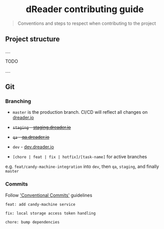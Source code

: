 <h1 align="center">dReader contributing guide</h1>

> Conventions and steps to respect when contributing to the project

## Project structure

....

TODO

....

## Git

### Branching

- `master` is the production branch. CI/CD will reflect all changes on [dreader.io](dreader.io)

- ~~`staging` - [staging.dreader.io](staging.dreader.io)~~

- ~~`qa` - [qa.dreader.io](qa.dreader.io)~~

- `dev` - [dev.dreader.io](dev.dreader.io)

- `[chore | feat | fix | hotfix]/[task-name]` for active branches

e.g. `feat/candy-machine-integration` into `dev`, then `qa`, `staging`, and finally `master`

### Commits

Follow ['Conventional Commits'](https://www.conventionalcommits.org/en/v1.0.0/) guidelines

`feat: add candy-machine service`

`fix: local storage access token handling`

`chore: bump dependencies`
